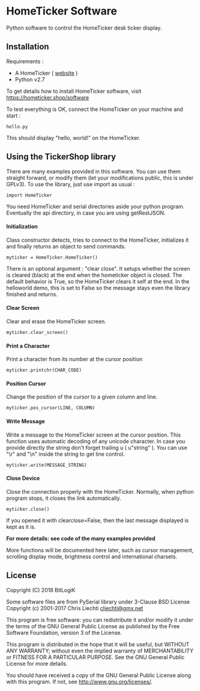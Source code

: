 
# HomeTicker Software

Python software to control the HomeTicker desk ticker display.

## Installation

Requirements :

 - A HomeTicker ( [website](https://hometicker.shop) )
 - Python v2.7

To get details how to install HomeTicker software, visit https://hometicker.shop/software


To test everything is OK, connect the HomeTicker on your machine and start :

    hello.py

This should display "hello, world!" on the HomeTicker.


## Using the TickerShop library

There are many examples provided in this software. You can use them straight forward, or modify them (let your modifications public, this is under GPLv3).
To use the library, just use import as usual :

    import HomeTicker

You need HomeTicker and serial directories aside your python program. Eventually the api directory, in case you are using getRestJSON.


#### Initialization

Class constructor detects, tries to connect to the HomeTicker, initializes it and finally returns an object to send commands.

    myticker = HomeTicker.HomeTicker()

There is an optional argument : "clear close". It setups whether the screen is cleared (black) at the end when the hometicker object is closed. The default behavior is True, so the HomeTicker clears it self at the end. In the helloworld demo, this is set to False so the message stays even the library finished and returns.


#### Clear Screen

Clear and erase the HomeTicker screen.

    myticker.clear_screen()


#### Print a Character

Print a character from its number at the cursor position

    myticker.printchr(CHAR_CODE)


#### Position Cursor

Change the position of the cursor to a given column and line.

    myticker.pos_cursor(LINE, COLUMN)


#### Write Message

Write a message to the HomeTicker screen at the cursor position. This function uses automatic decoding of any unicode character. In case you provide directly the string don't forget trailing u (  u"string" ). You can use "\r" and "\n" inside the string to get line control.

    myticker.write(MESSAGE_STRING)


#### Close Device

Close the connection properly with the HomeTicker. Normally, when python program stops, it closes the link automatically.

    myticker.close()

If you opened it with clearclose=False, then the last message displayed is kept as it is.


**For more details: see code of the many examples provided**

More functions will be documented here later, such as cursor management, scrolling display mode, brightness control and international charsets.


## License

Copyright (C) 2018  BitLogiK

Some software files are from PySerial library under 3-Clause BSD License
Copyright (c) 2001-2017 Chris Liechti <cliechti@gmx.net>

This program is free software: you can redistribute it and/or modify
it under the terms of the GNU General Public License as published by
the Free Software Foundation, version 3 of the License.

This program is distributed in the hope that it will be useful,
but WITHOUT ANY WARRANTY; without even the implied warranty of
MERCHANTABILITY or FITNESS FOR A PARTICULAR PURPOSE.  See the GNU General Public License for more details.

You should have received a copy of the GNU General Public License
along with this program.  If not, see <http://www.gnu.org/licenses/>.

